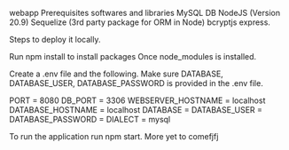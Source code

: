 webapp Prerequisites softwares and libraries MySQL DB NodeJS (Version 20.9) Sequelize (3rd party package for ORM in Node) bcryptjs express.

Steps to deploy it locally. 

Run npm install to install packages Once node_modules is installed. 

Create a .env file and the following. Make sure DATABASE, DATABASE_USER, DATABASE_PASSWORD is provided in the .env file.
 
PORT = 8080
DB_PORT = 3306
WEBSERVER_HOSTNAME = localhost
DATABASE_HOSTNAME = localhost
DATABASE = 
DATABASE_USER = 
DATABASE_PASSWORD = 
DIALECT = mysql

 
To run the application run npm start. More yet to comefjfj
